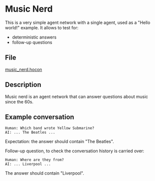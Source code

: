 # Music Nerd

This is a very simple agent network with a single agent, used as a "Hello world!" example.
It allows to test for:

* deterministic answers
* follow-up questions

## File

[music_nerd.hocon](../../registries/basic/music_nerd.hocon)

## Description

Music nerd is an agent network that can answer questions about music since the 60s.

## Example conversation

```text
Human: Which band wrote Yellow Submarine?
AI: ... The Beatles ...
```

Expectation: the answer should contain "The Beatles".

Follow-up question, to check the conversation history is carried over:

```text
Human: Where are they from?
AI: ... Liverpool ...
```

The answer should contain "Liverpool".
